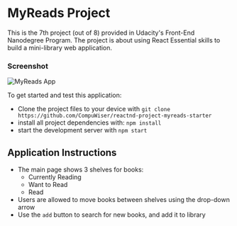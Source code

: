 # MyReads Project

This is the 7th project (out of 8) provided in Udacity's Front-End Nanodegree Program.
The project is about using React Essential skills to build a mini-library web application.

### Screenshot

![MyReads App](https://lh3.googleusercontent.com/tCTFV0sRKywozDU_C_sOONoK6pTcMbsAEuII-E9Bx7R-J8pOvIu0UcwI6Xm-ZJC-LHrHcYyf-FQ)

To get started and test this application:

* Clone the project files to your device with `git clone https://github.com/CompuWiser/reactnd-project-myreads-starter`
* install all project dependencies with: `npm install`
* start the development server with `npm start`

## Application Instructions

* The main page shows 3 shelves for books:
    * Currently Reading
    * Want to Read
    * Read
* Users are allowed to move books between shelves using the drop-down arrow
* Use the `add` button to search for new books, and add it to library